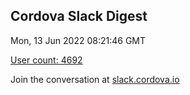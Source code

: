 ## Cordova Slack Digest
Mon, 13 Jun 2022 08:21:46 GMT

[User count: 4692](https://cordova.slack.com/)


Join the conversation at [slack.cordova.io](http://slack.cordova.io/)
